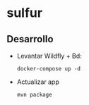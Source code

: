 # sulfur

## Desarrollo

* Levantar Wildfly + Bd:
 
    `docker-compose up -d`
* Actualizar app 

    `mvn package`